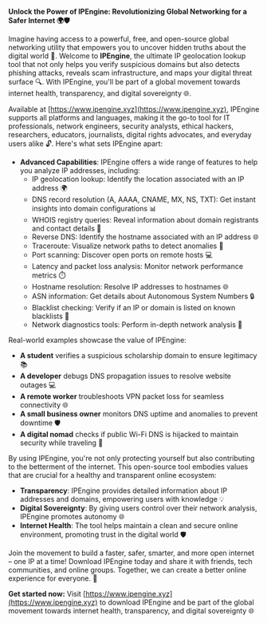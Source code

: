 **Unlock the Power of IPEngine: Revolutionizing Global Networking for a Safer Internet 🌍🛡️**

Imagine having access to a powerful, free, and open-source global networking utility that empowers you to uncover hidden truths about the digital world 📡. Welcome to **IPEngine**, the ultimate IP geolocation lookup tool that not only helps you verify suspicious domains but also detects phishing attacks, reveals scam infrastructure, and maps your digital threat surface 🔍. With IPEngine, you'll be part of a global movement towards internet health, transparency, and digital sovereignty 🌐.

Available at [https://www.ipengine.xyz](https://www.ipengine.xyz), IPEngine supports all platforms and languages, making it the go-to tool for IT professionals, network engineers, security analysts, ethical hackers, researchers, educators, journalists, digital rights advocates, and everyday users alike 🔓. Here's what sets IPEngine apart:

*   **Advanced Capabilities**: IPEngine offers a wide range of features to help you analyze IP addresses, including:
    *   IP geolocation lookup: Identify the location associated with an IP address 🌍
    *   DNS record resolution (A, AAAA, CNAME, MX, NS, TXT): Get instant insights into domain configurations 📊
    *   WHOIS registry queries: Reveal information about domain registrants and contact details 🔑
    *   Reverse DNS: Identify the hostname associated with an IP address 🌐
    *   Traceroute: Visualize network paths to detect anomalies 👀
    *   Port scanning: Discover open ports on remote hosts 💻
    *   Latency and packet loss analysis: Monitor network performance metrics ⏱️
    *   Hostname resolution: Resolve IP addresses to hostnames 🌐
    *   ASN information: Get details about Autonomous System Numbers 🔒
    *   Blacklist checking: Verify if an IP or domain is listed on known blacklists 🔴
    *   Network diagnostics tools: Perform in-depth network analysis 🔧

Real-world examples showcase the value of IPEngine:

*   **A student** verifies a suspicious scholarship domain to ensure legitimacy 📚
*   **A developer** debugs DNS propagation issues to resolve website outages 💻
*   **A remote worker** troubleshoots VPN packet loss for seamless connectivity 🌐
*   **A small business owner** monitors DNS uptime and anomalies to prevent downtime 🛡️
*   **A digital nomad** checks if public Wi-Fi DNS is hijacked to maintain security while traveling 🚀

By using IPEngine, you're not only protecting yourself but also contributing to the betterment of the internet. This open-source tool embodies values that are crucial for a healthy and transparent online ecosystem:

*   **Transparency**: IPEngine provides detailed information about IP addresses and domains, empowering users with knowledge 💡
*   **Digital Sovereignty**: By giving users control over their network analysis, IPEngine promotes autonomy 🌐
*   **Internet Health**: The tool helps maintain a clean and secure online environment, promoting trust in the digital world 🛡️

Join the movement to build a faster, safer, smarter, and more open internet – one IP at a time! Download IPEngine today and share it with friends, tech communities, and online groups. Together, we can create a better online experience for everyone. 💪

**Get started now:** Visit [https://www.ipengine.xyz](https://www.ipengine.xyz) to download IPEngine and be part of the global movement towards internet health, transparency, and digital sovereignty 🌐